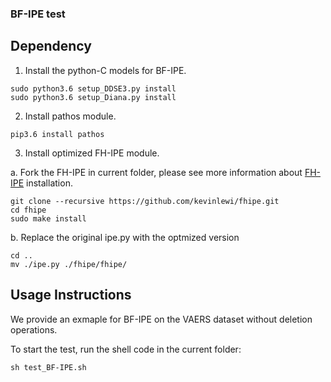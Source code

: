 ### BF-IPE test


## Dependency

1. Install the python-C models for BF-IPE.

```  
sudo python3.6 setup_DDSE3.py install
sudo python3.6 setup_Diana.py install
```

2. Install pathos module.

```
pip3.6 install pathos
```

3. Install optimized FH-IPE module. 

  a. Fork the FH-IPE in current folder, please see more information about [FH-IPE](https://github.com/kevinlewi/fhipe.git) installation.

```
git clone --recursive https://github.com/kevinlewi/fhipe.git
cd fhipe
sudo make install
```

  b. Replace the original ipe.py with the optmized version


```
cd ..
mv ./ipe.py ./fhipe/fhipe/
```

## Usage Instructions


We provide an exmaple for BF-IPE on the VAERS dataset without deletion operations.

To start the test, run the shell code in the current folder:

```sh test_BF-IPE.sh```
